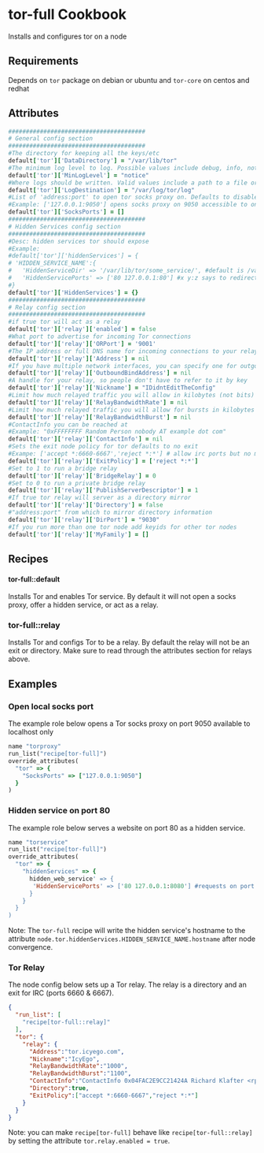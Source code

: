 tor-full Cookbook
============
Installs and configures tor on a node

Requirements
------------
Depends on `tor` package on debian or ubuntu and `tor-core` on centos and redhat

Attributes
----------

```ruby
#######################################
# General config section
#######################################
#The directory for keeping all the keys/etc
default['tor']['DataDirectory'] = "/var/lib/tor"
#The minimum log level to log. Possible values include debug, info, notice, warn, and err.
default['tor']['MinLogLevel'] = "notice"
#Where logs should be written. Valid values include a path to a file or "syslog"
default['tor']['LogDestination'] = "/var/log/tor/log"
#List of 'address:port' to open tor socks proxy on. Defaults to disabled
#Example: ['127.0.0.1:9050'] opens socks proxy on 9050 accessible to only the local machine
default['tor']['SocksPorts'] = []
#######################################
# Hidden Services config section
#######################################
#Desc: hidden services tor should expose
#Example:
#default['tor']['hiddenServices'] = {
# 'HIDDEN_SERVICE_NAME':{
#   'HiddenServiceDir' => '/var/lib/tor/some_service/', #default is /var/lib/tor/HIDDEN_SERVICE_NAME/
#   'HiddenServicePorts' => ['80 127.0.0.1:80'] #x y:z says to redirect requests on port x to the address y:z
#}
default['tor']['HiddenServices'] = {}
#######################################
# Relay config section
#######################################
#if true tor will act as a relay
default['tor']['relay']['enabled'] = false
#What port to advertise for incoming Tor connections
default['tor']['relay']['ORPort'] = '9001'
#The IP address or full DNS name for incoming connections to your relay.
default['tor']['relay']['Address'] = nil
#If you have multiple network interfaces, you can specify one for outgoing traffic to use
default['tor']['relay']['OutboundBindAddress'] = nil
#A handle for your relay, so people don't have to refer to it by key
default['tor']['relay']['Nickname'] = "IDidntEditTheConfig"
#Limit how much relayed traffic you will allow in kilobytes (not bits)
default['tor']['relay']['RelayBandwidthRate'] = nil
#Limit how much relayed traffic you will allow for bursts in kilobytes (not bits)
default['tor']['relay']['RelayBandwidthBurst'] = nil
#ContactInfo you can be reached at
#Example: "0xFFFFFFFF Random Person nobody AT example dot com"
default['tor']['relay']['ContactInfo'] = nil
#Sets the exit node policy for tor defaults to no exit
#Exampe: ['accept *:6660-6667','reject *:*'] # allow irc ports but no more
default['tor']['relay']['ExitPolicy'] = ['reject *:*']
#Set to 1 to run a bridge relay
default['tor']['relay']['BridgeRelay'] = 0
#Set to 0 to run a private bridge relay
default['tor']['relay']['PublishServerDescriptor'] = 1
#If true tor relay will server as a directory mirror
default['tor']['relay']['Directory'] = false
#"address:port" from which to mirror directory information
default['tor']['relay']['DirPort'] = "9030"
#If you run more than one tor node add keyids for other tor nodes
default['tor']['relay']['MyFamily'] = []
```

Recipes
-----
#### tor-full::default
Installs Tor and enables Tor service. By default it will not open a socks proxy, offer a hidden service,
or act as a relay.


### tor-full::relay
Installs Tor and configs Tor to be a relay. By default the relay will not be an exit or directory.
Make sure to read through the attributes section for relays above.

Examples
-----
### Open local socks port
The example role below opens a Tor socks proxy on port 9050 available to localhost only
```ruby
name "torproxy"
run_list("recipe[tor-full]")
override_attributes(
  "tor" => {
    "SocksPorts" => ["127.0.0.1:9050"]
  }
)
```

### Hidden service on port 80
The example role below serves a website on port 80 as a hidden service. 
```ruby
name "torservice"
run_list("recipe[tor-full]")
override_attributes(
  "tor" => {
    "hiddenServices" => {
      hidden_web_service' => {
       'HiddenServicePorts' => ['80 127.0.0.1:8080'] #requests on port 80 are redirected to localhost port 8080
      }
    }
  }
)
```
Note: The `tor-full` recipe will write the hidden service's hostname to the attribute `node.tor.hiddenServices.HIDDEN_SERVICE_NAME.hostname` after node convergence.

### Tor Relay
The node config below sets up a Tor relay. The relay is a directory and an exit
for IRC (ports 6660 & 6667).
```json
{
  "run_list": [
    "recipe[tor-full::relay]"
  ],
  "tor": { 
    "relay": {
      "Address":"tor.icyego.com",
      "Nickname":"IcyEgo",
      "RelayBandwidthRate":"1000",
      "RelayBandwidthBurst":"1100",
      "ContactInfo":"ContactInfo 0x04FAC2E9CC21424A Richard Klafter <rpklafter@yahoo.com>",
      "Directory":true,
      "ExitPolicy":["accept *:6660-6667","reject *:*"]
    }
  }
}

```
Note: you can make `recipe[tor-full]` behave like `recipe[tor-full::relay]` by 
setting the attribute `tor.relay.enabled = true`.
